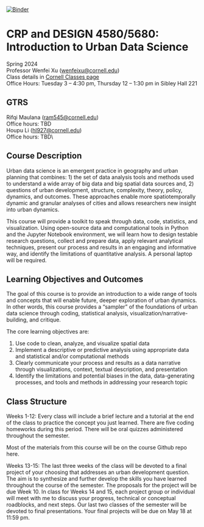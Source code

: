 [![Binder](https://mybinder.org/badge_logo.svg)](https://mybinder.org/v2/gh/iamwfx/4680_5680_intro_uds/HEAD)

# CRP and DESIGN 4580/5680: Introduction to Urban Data Science

Spring 2024\
Professor Wenfei Xu (wenfeixu@cornell.edu)\
Class details in [Cornell Classes page](https://classes.cornell.edu/)\
Office Hours: Tuesday 3 – 4:30 pm, Thursday 12 – 1:30 pm in Sibley Hall 221

## GTRS

Rifqi Maulana (ram545@cornell.edu)\
Office hours: TBD\
Houpu Li (hl927@cornell.edu)\
Office hours: TBD\

## Course Description
Urban data science is an emergent practice in geography and urban planning that combines: 1) the set of data analysis tools and methods used to understand a wide array of big data and big spatial data sources and, 2) questions of urban development, structure, complexity, theory, policy, dynamics, and outcomes. These approaches enable more spatiotemporally dynamic and granular analyses of cities and allows researchers new insight into urban dynamics.

This course will provide a toolkit to speak through data, code, statistics, and visualization. Using open-source data and computational tools in Python and the Jupyter Notebook environment, we will learn how to design testable research questions, collect and prepare data, apply relevant analytical techniques, present our process and results in an engaging and informative way, and identify the limitations of quantitative analysis. A personal laptop will be required. 


## Learning Objectives and Outcomes
The goal of this course is to provide an introduction to a wide range of tools and concepts that will enable future, deeper exploration of urban dynamics. In other words, this course provides a “sampler” of the foundations of urban data science through coding, statistical analysis, visualization/narrative-building, and critique.

The core learning objectives are:

1. Use code to clean, analyze, and visualize spatial data
2. Implement a descriptive or predictive analysis using appropriate data and statistical and/or computational methods
3. Clearly communicate your process and results as a data narrative through visualizations, context, textual description, and presentation
4. Identify the limitations and potential biases in the data, data-generating processes, and tools and methods in addressing your research topic

## Class Structure
Weeks 1-12: Every class will include a brief lecture and a tutorial at the end of the class to practice the concept you just learned. There are five coding homeworks during this period. There will be oral quizzes administered throughout the semester. 

Most of the materials from this course will be on the course Github repo here. 

Weeks 13-15: The last three weeks of the class will be devoted to a final project of your choosing that addresses an urban development question. The aim is to synthesize and further develop the skills you have learned throughout the course of the semester. The proposals for the project will be due Week 10. In class for Weeks 14 and 15, each project group or individual will meet with me to discuss your progress, technical or conceptual roadblocks, and next steps. Our last two classes of the semester will be devoted to final presentations. Your final projects will be due on May 18 at 11:59 pm.
